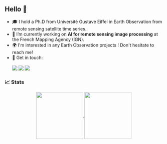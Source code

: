## Hello 👋

- :mortar_board: I hold a Ph.D from Université Gustave Eiffel in Earth Observation from remote sensing satellite time series.
- :seedling: I’m currently working on **AI for remote sensing image processing** at the French Mapping Agency (IGN).
- :earth_africa: I'm interested in any Earth Observation projects ! Don't hesitate to reach me!
- :link: Get in touch: <br><br>
<a href="https://fr.linkedin.com/in/agarioud" target="_blank"><img src="https://img.shields.io/badge/LinkedIn-0077B5?style=for-the-badge&logo=linkedin&logoColor=white" /></a>
<a href="https://www.researchgate.net/profile/Anatol-Garioud" target="_blank"><img src="https://img.shields.io/badge/Research_Gate-00CCBB.svg?&style=for-the-badge&logo=ResearchGate&logoColor=white" /></a>
<a href="https://scholar.google.fr/citations?user=6c9QX2AAAAAJ&hl=fr" target="_blank"><img src="https://img.shields.io/badge/Google_Scholar-4285F4?style=for-the-badge&logo=google-scholar&logoColor=white" /></a>




### 📈 Stats
<center>
<a href="https://github.com/agarioud">
    <img align="center" height="150px" src="https://github-readme-stats-git-masterorgs-github-readme-stats-team.vercel.app/api?username=agarioud&&include_orgs=true&theme=onedark&show_icons=true" />
</a>

<a href="https://github.com/anuraghazra/github-readme-stats">
  <img align="center" height="150px" src="http://github-readme-streak-stats.herokuapp.com?user=agarioud&&include_orgs=true&theme=onedark&date_format=M%20j%5B%2C%20Y%5D&ring=B26E42" />
</a>

    
    
</center>

